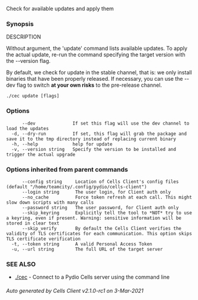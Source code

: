 Check for available updates and apply them

### Synopsis


DESCRIPTION	
	
  Without argument, the 'update' command lists available updates.
  To apply the actual update, re-run the command specifying the target version with the --version flag.

  By default, we check for update in the stable channel, that is: we only install binaries that have been properly released.
  If necessary, you can use the --dev flag to switch **at your own risks** to the pre-release channel.


```
./cec update [flags]
```

### Options

```
      --dev              If set this flag will use the dev channel to load the updates
  -d, --dry-run          If set, this flag will grab the package and save it to the tmp directory instead of replacing current binary
  -h, --help             help for update
  -v, --version string   Specify the version to be installed and trigger the actual upgrade
```

### Options inherited from parent commands

```
      --config string     Location of Cells Client's config files (default "/home/teamcity/.config/pydio/cells-client")
      --login string      The user login, for Client auth only
      --no_cache          Force token refresh at each call. This might slow down scripts with many calls
      --password string   The user password, for Client auth only
      --skip_keyring      Explicitly tell the tool to *NOT* try to use a keyring, even if present. Warning: sensitive information will be stored in clear text
      --skip_verify       By default the Cells Client verifies the validity of TLS certificates for each communication. This option skips TLS certificate verification
  -t, --token string      A valid Personal Access Token
  -u, --url string        The full URL of the target server
```

### SEE ALSO

* [./cec](./cec)	 - Connect to a Pydio Cells server using the command line

###### Auto generated by Cells Client v2.1.0-rc1 on 3-Mar-2021
